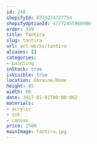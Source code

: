 ```yaml
---
id: 248
shopifyId: 8723274727754
shopifyOptionId: 47772455960906
order: 339
title: Tantira
slug: tantira
url: art-works/tantira
aliases: []
categories:
- painting
inStock: true
isVisible: true
location: Ukraine/Home
height: 85
width: 60
date: 2017-01-01T00:00:00Z
materials:
- acrylic
- ink
- canvas
price: 2500
mainImage: tantira.jpg
---
```

